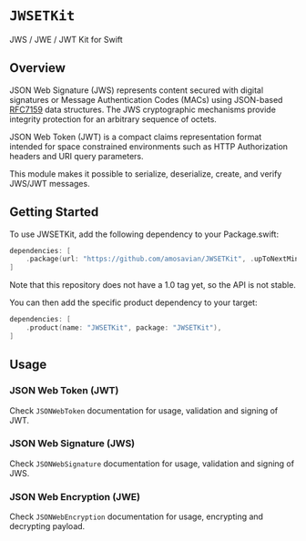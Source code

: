 # ``JWSETKit``

JWS / JWE / JWT Kit for Swift

## Overview

JSON Web Signature (JWS) represents content secured with digital
signatures or Message Authentication Codes (MACs) using JSON-based
[RFC7159](https://datatracker.ietf.org/doc/html/rfc7159) data structures.
The JWS cryptographic mechanisms provide integrity protection for 
an arbitrary sequence of octets.

JSON Web Token (JWT) is a compact claims representation format
intended for space constrained environments such as HTTP
Authorization headers and URI query parameters.

This module makes it possible to serialize, deserialize, create, 
and verify JWS/JWT messages.

## Getting Started

To use JWSETKit, add the following dependency to your Package.swift:

```swift
dependencies: [
    .package(url: "https://github.com/amosavian/JWSETKit", .upToNextMinor(from: "0.8.0"))
]
```

Note that this repository does not have a 1.0 tag yet, so the API is not stable.

You can then add the specific product dependency to your target:

```swift
dependencies: [
    .product(name: "JWSETKit", package: "JWSETKit"),
]
```

## Usage

### JSON Web Token (JWT)

Check ``JSONWebToken`` documentation for usage, validation and signing
of JWT.

### JSON Web Signature (JWS)

Check ``JSONWebSignature`` documentation for usage, validation and signing
of JWS.

### JSON Web Encryption (JWE)

Check ``JSONWebEncryption`` documentation for usage, encrypting and decrypting
payload.
